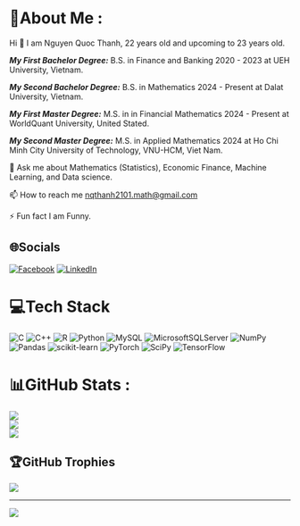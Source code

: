 # 💫About Me :
Hi 👋 I am Nguyen Quoc Thanh, 22 years old and upcoming to 23 years old.

***My First Bachelor Degree:*** B.S. in Finance and Banking 2020 - 2023 at UEH University, Vietnam.

***My Second Bachelor Degree:*** B.S. in Mathematics 2024 - Present at Dalat University, Vietnam.

***My First Master Degree:*** M.S. in in Financial Mathematics 2024 - Present at WorldQuant University, United Stated.

***My Second Master Degree:*** M.S. in Applied Mathematics 2024 at Ho Chi Minh City University of Technology, VNU-HCM, Viet Nam.

💬 Ask me about Mathematics (Statistics), Economic Finance, Machine Learning, and Data science.

📫 How to reach me nqthanh2101.math@gmail.com

⚡ Fun fact I am Funny.

## 🌐Socials
[![Facebook](https://img.shields.io/badge/Facebook-%231877F2.svg?logo=Facebook&logoColor=white)](https://facebook.com/https://www.facebook.com/profile.php?id=100073242802391) [![LinkedIn](https://img.shields.io/badge/LinkedIn-%230077B5.svg?logo=linkedin&logoColor=white)](https://linkedin.com/in/www.linkedin.com/in/nqthanh2101) 

# 💻Tech Stack
![C](https://img.shields.io/badge/c-%2300599C.svg?style=for-the-badge&logo=c&logoColor=white) ![C++](https://img.shields.io/badge/c++-%2300599C.svg?style=for-the-badge&logo=c%2B%2B&logoColor=white) ![R](https://img.shields.io/badge/r-%23276DC3.svg?style=for-the-badge&logo=r&logoColor=white) ![Python](https://img.shields.io/badge/python-3670A0?style=for-the-badge&logo=python&logoColor=ffdd54) ![MySQL](https://img.shields.io/badge/mysql-%2300f.svg?style=for-the-badge&logo=mysql&logoColor=white) ![MicrosoftSQLServer](https://img.shields.io/badge/Microsoft%20SQL%20Sever-CC2927?style=for-the-badge&logo=microsoft%20sql%20server&logoColor=white) ![NumPy](https://img.shields.io/badge/numpy-%23013243.svg?style=for-the-badge&logo=numpy&logoColor=white) ![Pandas](https://img.shields.io/badge/pandas-%23150458.svg?style=for-the-badge&logo=pandas&logoColor=white) ![scikit-learn](https://img.shields.io/badge/scikit--learn-%23F7931E.svg?style=for-the-badge&logo=scikit-learn&logoColor=white) ![PyTorch](https://img.shields.io/badge/PyTorch-%23EE4C2C.svg?style=for-the-badge&logo=PyTorch&logoColor=white) ![SciPy](https://img.shields.io/badge/SciPy-%230C55A5.svg?style=for-the-badge&logo=scipy&logoColor=%white) ![TensorFlow](https://img.shields.io/badge/TensorFlow-%23FF6F00.svg?style=for-the-badge&logo=TensorFlow&logoColor=white)
# 📊GitHub Stats :
![](https://github-readme-stats.vercel.app/api?username=nqthanh2101math&theme=dark&hide_border=false&include_all_commits=false&count_private=false)<br/>
![](https://github-readme-streak-stats.herokuapp.com/?user=nqthanh2101math&theme=dark&hide_border=false)<br/>
![](https://github-readme-stats.vercel.app/api/top-langs/?username=nqthanh2101math&theme=dark&hide_border=false&include_all_commits=false&count_private=false&layout=compact)

## 🏆GitHub Trophies
![](https://github-trophies.vercel.app/?username=nqthanh2101math&theme=onedark&no-frame=false&no-bg=false&margin-w=4)

---
[![](https://visitcount.itsvg.in/api?id=nqthanh2101math&icon=0&color=0)](https://visitcount.itsvg.in)
